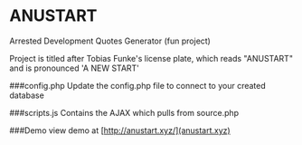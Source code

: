 # ANUSTART
Arrested Development Quotes Generator (fun project)

Project is titled after Tobias Funke's license plate, which reads "ANUSTART" and is pronounced 'A NEW START' 

###config.php
Update the config.php file to connect to your created database

###scripts.js
Contains the AJAX which pulls from source.php

###Demo
view demo at [http://anustart.xyz/](anustart.xyz)
